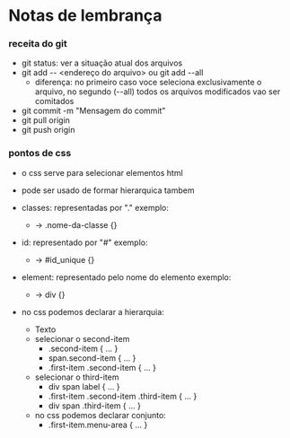 # Notas de lembrança

### receita do git

- git status: ver a situação atual dos arquivos
- git add -- <endereço do arquivo> ou git add --all
  - diferença: no primeiro caso voce seleciona
    exclusivamente o arquivo, no segundo (--all)
    todos os arquivos modificados vao ser comitados
- git commit -m "Mensagem do commit"
- git pull origin <nome da branch>
- git push origin <nome da branch>

### pontos de css

- o css serve para selecionar elementos html
- pode ser usado de formar hierarquica tambem
- classes: representadas por "." exemplo:
  - <div class="nome-da-classe"> -> .nome-da-classe {}
- id: representado por "#" exemplo:
  - <div id="id_unique"> -> #id_unique {}
- element: representado pelo nome do elemento exemplo:

  - <div></div> -> div {}

- no css podemos declarar a hierarquia:

  - <div class="first-item menu-area">
      <span class="second-item">
        <label class="third-item">Texto</label>
      </span>
    </div>
  - selecionar o second-item
    - .second-item { ... }
    - span.second-item { ... }
    - .first-item .second-item { ... }
  - selecionar o third-item
    - div span label { ... }
    - .first-item .second-item .third-item { ... }
    - div span .third-item { ... }
  - no css podemos declarar conjunto:
    - .first-item.menu-area { ... }
